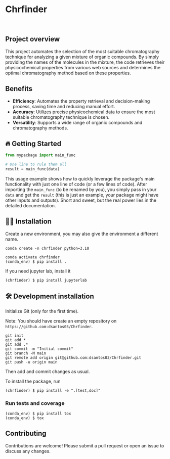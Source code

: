 # Chrfinder

<br>

## Project overview

This project automates the selection of the most suitable chromatography technique for analyzing a given mixture of organic compounds. By simply providing the names of the molecules in the mixture, the code retrieves their physicochemical properties from various web sources and determines the optimal chromatography method based on these properties.

## Benefits

- **Efficiency**: Automates the property retrieval and decision-making process, saving time and reducing manual effort.
- **Accuracy**: Utilizes precise physicochemical data to ensure the most suitable chromatography technique is chosen.
- **Versatility**: Supports a wide range of organic compounds and chromatography methods.


## 🔥 Getting Started

```python
from mypackage import main_func

# One line to rule them all
result = main_func(data)
```

This usage example shows how to quickly leverage the package's main functionality with just one line of code (or a few lines of code).
After importing the `main_func` (to be renamed by you), you simply pass in your `data` and get the `result` (this is just an example, your package might have other inputs and outputs). 
Short and sweet, but the real power lies in the detailed documentation.

## 👩‍💻 Installation

Create a new environment, you may also give the environment a different name. 

```
conda create -n chrfinder python=3.10 
```

```
conda activate chrfinder
(conda_env) $ pip install .
```

If you need jupyter lab, install it 

```
(chrfinder) $ pip install jupyterlab
```


## 🛠️ Development installation

Initialize Git (only for the first time). 

Note: You should have create an empty repository on `https://github.com:dsantos03/Chrfinder`.

```
git init
git add * 
git add .*
git commit -m "Initial commit" 
git branch -M main
git remote add origin git@github.com:dsantos03/Chrfinder.git 
git push -u origin main
```

Then add and commit changes as usual. 

To install the package, run

```
(chrfinder) $ pip install -e ".[test,doc]"
```

### Run tests and coverage

```
(conda_env) $ pip install tox
(conda_env) $ tox
```

## Contributing
Contributions are welcome! Please submit a pull request or open an issue to discuss any changes.

